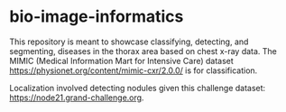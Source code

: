 # bio-image-informatics
This repository is meant to showcase classifying, detecting, and segmenting, diseases in the thorax area based on chest x-ray data. The MIMIC (Medical Information Mart for Intensive Care) dataset https://physionet.org/content/mimic-cxr/2.0.0/ is for classification.

Localization involved detecting nodules given this challenge dataset: https://node21.grand-challenge.org.
